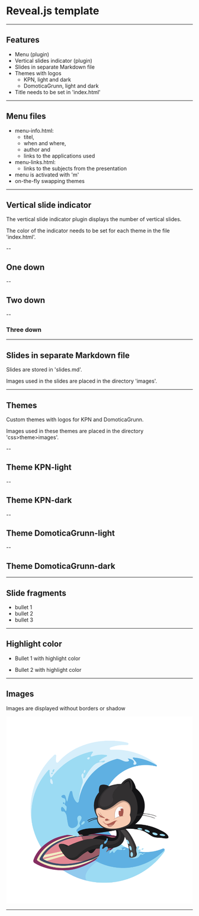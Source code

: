 
<!-- .slide: data-menu-title="Reveal.js template" data-background-image="images/background.png" data-background-opacity="0.5" -->
# Reveal.js template

---

<!-- .slide: data-menu-title="Features" -->
## Features

- Menu (plugin)
- Vertical slides indicator (plugin)
- Slides in separate Markdown file
- Themes with logos
  - KPN, light and dark
  - DomoticaGrunn, light and dark
- Title needs to be set in 'index.html'

---

<!-- .slide: data-menu-title="Menu files" -->
## Menu files

- menu-info.html:
  - titel,
  - when and where,
  - author and
  - links to the applications used
- menu-links.html:
  - links to the subjects from the presentation
- menu is activated with 'm'
- on-the-fly swapping themes

---

<!-- .slide: data-menu-title="Vertical slide indicator" -->
## Vertical slide indicator

The vertical slide indicator plugin displays the number of vertical slides.

The color of the indicator needs to be set for each theme in the file 'index.html'.

--

## One down

--

## Two down

--

### Three down

---

<!-- .slide: data-menu-title="Slides in separate Markdown file" -->
## Slides in separate Markdown file

Slides are stored in 'slides.md'.

Images used in the slides are placed in the directory 'images'.

---

<!-- .slide: data-menu-title="Themes" -->
## Themes

Custom themes with logos for KPN and DomoticaGrunn.

Images used in these themes are placed in the directory 'css>theme>images'.

--

<!-- .slide: data-menu-title="Theme KPN-light" -->
## Theme KPN-light

--

<!-- .slide: data-menu-title="Theme KPN-dark" -->
## Theme KPN-dark

--

<!-- .slide: data-menu-title="Theme DomoticaGrunn-light" -->
## Theme DomoticaGrunn-light

--

<!-- .slide: data-menu-title="Theme DomoticaGrunn-dark" -->
## Theme DomoticaGrunn-dark

---

<!-- .slide: data-menu-title="Slide fragments" -->

## Slide fragments

- bullet 1 <!-- .element: class="fragment" data-fragment-index="1" -->
- bullet 2 <!-- .element: class="fragment" data-fragment-index="2" -->
- bullet 3 <!-- .element: class="fragment" data-fragment-index="3" -->

---

<!-- .slide: data-menu-title="Highlight color" -->
## Highlight color

- Bullet 1 with highlight color <!-- .element: class="fragment highlight-current-blue" data-fragment-index="1" -->

- Bullet 2 with highlight color <!-- .element: class="fragment highlight-current-blue" data-fragment-index="2" -->

---

<!-- .slide: data-menu-title="Images" -->
## Images

Images are displayed without borders or shadow

![](images/surftocat.png)

---

<!-- .slide: data-menu-title="That's all folks" data-background-image="images/Thats_all_Folks.jpg" data-background-opacity="1.0" -->